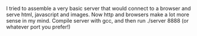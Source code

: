 I tried to assemble a very basic server that would connect to a browser and serve html, javascript and images. Now http and browsers make a lot more sense in my mind. Compile server with gcc, and then run ./server 8888 (or whatever port you prefer!)

